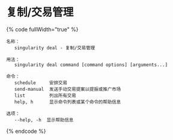 # 复制/交易管理

{% code fullWidth="true" %}
```
名称：
   singularity deal - 复制/交易管理

用法：
   singularity deal command [command options] [arguments...]

命令：
   schedule     安排交易
   send-manual  发送手动交易提案以提振或推广市场
   list         列出所有交易
   help, h      显示命令列表或某个命令的帮助信息

选项：
   --help, -h  显示帮助信息
```
{% endcode %}